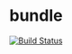 # bundle

[![Build Status](https://travis-ci.org/opus-codium/puppet-bundle.svg?branch=master)](https://travis-ci.org/opus-codium/puppet-bundle)
